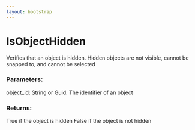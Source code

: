 ```yaml
---
layout: bootstrap
---
```


# IsObjectHidden

Verifies that an object is hidden. Hidden objects are not visible, cannot
        be snapped to, and cannot be selected
        

### Parameters:

object_id: String or Guid. The identifier of an object
        

### Returns:


True if the object is hidden
False if the object is not hidden
        
